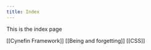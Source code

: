 ```yaml
---
title: Index
---
```

This is the index page

[[Cynefin Framework]]
[[Being and forgetting]]
[[CSS]]
